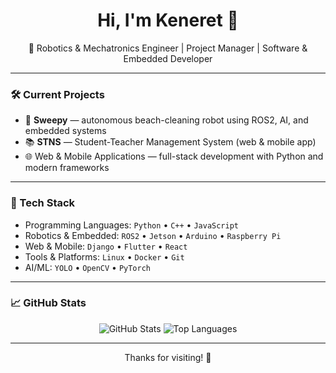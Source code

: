 <h1 align="center">Hi, I'm Keneret 👋</h1>

<p align="center">
  🚀 Robotics & Mechatronics Engineer | Project Manager | Software & Embedded Developer
</p>

---

### 🛠️ Current Projects

- 🤖 **Sweepy** — autonomous beach-cleaning robot using ROS2, AI, and embedded systems  
- 📚 **STNS** — Student-Teacher Management System (web & mobile app)  
- 🌐 Web & Mobile Applications — full-stack development with Python and modern frameworks

---

### 🧰 Tech Stack

- Programming Languages: `Python` • `C++` • `JavaScript`  
- Robotics & Embedded: `ROS2` • `Jetson` • `Arduino` • `Raspberry Pi`  
- Web & Mobile: `Django` • `Flutter` • `React`  
- Tools & Platforms: `Linux` • `Docker` • `Git`  
- AI/ML: `YOLO` • `OpenCV` • `PyTorch`

---

### 📈 GitHub Stats

<p align="center">
  <img src="https://github-readme-stats.vercel.app/api?username=Kenerett&show_icons=true&theme=tokyonight" alt="GitHub Stats" />
  <img src="https://github-readme-stats.vercel.app/api/top-langs/?username=Kenerett&layout=compact&theme=tokyonight" alt="Top Languages" />
</p>

---

<p align="center">
  Thanks for visiting! 👋
</p>

